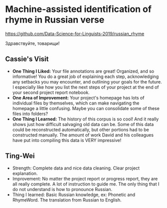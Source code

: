 # Machine-assisted identification of rhyme in Russian verse

<https://github.com/Data-Science-for-Linguists-2019/russian_rhyme>

Здравствуйте, товарищи!

## Cassie's Visit
* **One Thing I Liked:** Your file annotations are great! Organized, and
so informative! You do a great job of explaining each step, acknowledging
any setbacks you may encounter, and outlining your goals for the future.
I especially like how you list the next steps of your project at the end
of your second project report notebook.
* **One Area of Improvement:** Your project's homepage has lots of
individual files by themselves, which can make navigating the homepage a
little confusing. Maybe you can consolidate some of these files into
folders?
* **One Thing I Learned:** The history of this corpus is so cool! And it
really shows just how difficult salvaging old data can be. Some of this
data could be reconstructed automatically, but other portions had to be
constructed manually. The amount of work David and his colleagues have
put into compiling this data is VERY impressive!


## Ting-Wei

* Strength: Complete data and nice data cleaning. Clear project explanation.
* Improvement: No matter the project report or progress report, they are all really complete. A lot of instruction to guide me. The only thing that I do not understand is how to pronounce Russian.
* Thing I learned: Basic Russian knowledge, ex: Phonetic and RhymeWord. The translation from Russian to English. 
